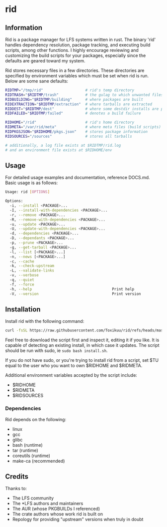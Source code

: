 # rid

## Information
Rid is a package manager for LFS systems written in rust.
The binary 'rid' handles dependency resolution, package tracking, and executing build scripts, among other functions.
I highly encourage reviewing and customizing the build scripts for your packages, especially since the defaults are geared toward my system.

Rid stores necessary files in a few directories.
These directories are specified by environment variables which must be set when rid is run.
Below are some sane defaults:

```bash
RIDTMP="/tmp/rid"                   # rid's temp directory
RIDTRASH="$RIDTMP/trash"            # the gulag to which unwanted files are sent
RIDBUILDING="$RIDTMP/building"      # where packages are built
RIDEXTRACTION="$RIDTMP/extraction"  # where tarballs are extracted
RIDDEST="$RIDTMP/dest"              # where some destdir installs are performed (may become obsolete)
RIDFAILED="$RIDTMP/failed"          # denotes a build failure

RIDHOME="/rid"                      # rid's home directory
RIDMETA="/var/rid/meta"             # where meta files (build scripts) are stored
RIDPKGSJSON="$RIDHOME/pkgs.json"    # stores package information
RIDSOURCES="/sources"               # stores all tarballs

# additionally, a log file exists at $RIDTMP/rid.log
# and an environment file exists at $RIDHOME/env
```

## Usage
For detailed usage examples and documentation, reference DOCS.md.
Basic usage is as follows:

```bash
Usage: rid [OPTIONS]

Options:
  -i, --install <PACKAGE>...                    
  -I, --install-with-dependencies <PACKAGE>...  
  -r, --remove <PACKAGE>...                     
  -R, --remove-with-dependencies <PACKAGE>...   
  -u, --update <PACKAGE>...                     
  -U, --update-with-dependencies <PACKAGE>...   
  -d, --dependencies <PACKAGE>...               
  -D, --dependants <PACKAGE>...                 
  -p, --prune <PACKAGE>...                      
  -g, --get-tarball <PACKAGE>...                
  -l, --list [<PACKAGE>...]                     
  -n, --news [<PACKAGE>...]                     
  -c, --cache                                   
  -k, --check-upstream                          
  -L, --validate-links                          
  -v, --verbose                                 
  -q, --quiet                                   
  -f, --force                                   
  -h, --help                                    Print help
  -V, --version                                 Print version
```

## Installation
Install rid with the following command:

```bash
curl -fsSL https://raw.githubusercontent.com/Toxikuu/rid/refs/heads/master/install.sh | sudo bash
```

Feel free to download the script first and inspect it, editing it if you like.
It is capable of detecting an existing install, in which case it updates.
The script should be run with sudo, ie `sudo bash install.sh`.

If you do not have sudo, or you're trying to install rid from a script,
set $TU equal to the user who you want to own $RIDHOME and $RIDMETA.

Additional environment variables accepted by the script include:
- $RIDHOME
- $RIDMETA
- $RIDSOURCES

### Dependencies
Rid depends on the following:
- linux
- gcc
- glibc
- bash (runtime)
- tar (runtime)
- coreutils (runtime)
- make-ca (recommended)

## Credits
Thanks to:
- The LFS community
- The *LFS authors and maintainers
- The AUR (whose PKGBUILDs I referenced)
- The crate authors whose work rid is built on
- Repology for providing "upstream" versions when truly in doubt
